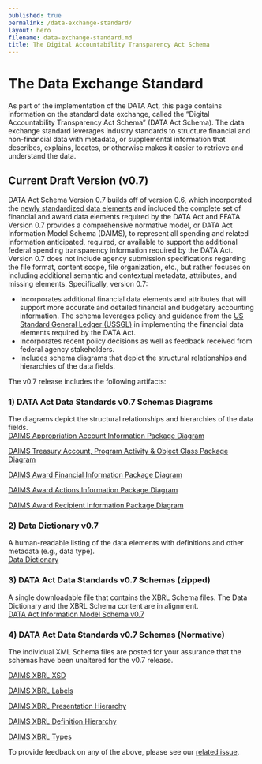 ```yaml
---
published: true
permalink: /data-exchange-standard/
layout: hero
filename: data-exchange-standard.md
title: The Digital Accountability Transparency Act Schema
---
```

# The Data Exchange Standard

As part of the implementation of the DATA Act, this page contains information on the standard data exchange, called the “Digital Accountability Transparency Act Schema” (DATA Act Schema). The data exchange standard leverages industry standards to structure financial and non-financial data with metadata, or supplemental information that describes, explains, locates, or otherwise makes it easier to retrieve and understand the data.


## Current Draft Version (v0.7)

DATA Act Schema Version 0.7 builds off of version 0.6, which incorporated the [newly standardized data elements](https://max.gov/maxportal/assets/public/offm/DataStandardsFinal.htm) and included the complete set of financial and award data elements required by the DATA Act and FFATA.  Version 0.7 provides a comprehensive normative model, or DATA Act Information Model Schema (DAIMS), to represent all spending and related information anticipated, required, or available to support the additional federal spending transparency information required by the DATA Act.  Version 0.7 does not include agency submission specifications regarding the file format, content scope, file organization, etc., but rather focuses on including additional semantic and contextual metadata, attributes, and missing elements. Specifically, version 0.7:

* Incorporates additional financial data elements and attributes that will support more accurate and detailed financial and budgetary accounting information.  The schema leverages policy and guidance from the [US Standard General Ledger (USSGL)](https://www.fiscal.treasury.gov/fsreports/ref/ussgl/ussgl_home.htm) in implementing the financial data elements required by the DATA Act.
* Incorporates recent policy decisions as well as feedback received from federal agency stakeholders.
* Includes schema diagrams that depict the structural relationships and hierarchies of the data fields.



The v0.7 release includes the following artifacts:

### 1) DATA Act Data Standards v0.7 Schemas Diagrams

The diagrams depict the structural relationships and hierarchies of the data fields.
<br />
<a href="{{ site.baseurl }}/assets/docs/DAIMS_Diagram-PackageA_v0.7.pdf" title="DAIMS Appropriation Account Information Package Diagram
">DAIMS Appropriation Account Information Package Diagram
</a>

<a href="{{ site.baseurl }}/assets/docs/DAIMS_Diagram-PackageB_v0.7.pdf" title="DAIMS Treasury Account, Program Activity & Object Class Package Diagram
">DAIMS Treasury Account, Program Activity & Object Class Package Diagram
</a>

<a href="{{ site.baseurl }}/assets/docs/DAIMS_Diagram-PackageC_v0.7.pdf" title="DAIMS Award Financial Information Package Diagram
">DAIMS Award Financial Information Package Diagram
</a>

<a href="{{ site.baseurl }}/assets/docs/DAIMS_Diagram-PackageD_v0.7.pdf" title="DAIMS Award Actions Information Package Diagram
">DAIMS Award Actions Information Package Diagram
</a>

<a href="{{ site.baseurl }}/assets/docs/DAIMS_Diagram-PackageE_v0.7.pdf" title="DAIMS Award Recipient Information Package Diagram
">DAIMS Award Recipient Information Package Diagram
</a>




### 2) Data Dictionary v0.7

A human-readable listing of the data elements with definitions and other metadata (e.g., data type).  
<a href="{{ site.baseurl }}/dictionary/" title="DATA Act Data Dictionary">Data Dictionary</a>

### 3) DATA Act Data Standards v0.7 Schemas (zipped)

A single downloadable file that contains the XBRL Schema files. The Data Dictionary and the XBRL Schema content are in alignment.<br />
<a href="{{ site.baseurl }}/schema/daims/DATA_Act_Schema_v0.7.zip" title="DATA Act Schema v0.7">DATA Act Information Model Schema v0.7</a>

### 4) DATA Act Data Standards v0.7 Schemas (Normative)

The individual XML Schema files are posted for your assurance that the schemas have been unaltered for the v0.7 release.

<a href="{{ site.baseurl }}/schema/daims/treas-20151231.xsd" title="DAIMS XBRL XSD">DAIMS XBRL XSD</a>

<a href="{{ site.baseurl }}/schema/daims/treas-20151231_lab.xml" title="DAIMS XBRL Labels">DAIMS XBRL Labels</a>

<a href="{{ site.baseurl }}/schema/daims/treas-20151231_pre.xml" title="DAIMS XBRL Presentation Hierarchy">DAIMS XBRL Presentation Hierarchy</a>

<a href="{{ site.baseurl }}/schema/daims/treas-20151231_def.xml" title="DAIMS XBRL Definition Hierarchy">DAIMS XBRL Definition Hierarchy</a>

<a href="{{ site.baseurl }}/schema/daims/treasury-fiscal-service-2015-12-31.xsd
" title="DAIMS XBRL Types">DAIMS XBRL Types</a>




To provide feedback on any of the above, please see our [related issue](https://github.com/fedspendingtransparency/fedspendingtransparency.github.io/issues/126).

